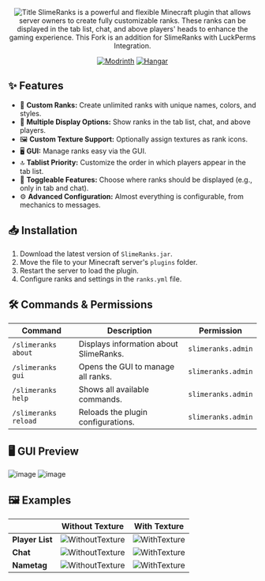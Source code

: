 <div align="center">
  
![Title](https://github.com/user-attachments/assets/f3524319-1fff-40d1-8fe9-9d07833f8887)
SlimeRanks is a powerful and flexible Minecraft plugin that allows server owners to create fully customizable ranks. These ranks can be displayed in the tab list, chat, and above players' heads to enhance the gaming experience. This Fork is an addition for SlimeRanks with LuckPerms Integration.

[![Modrinth](https://cdn.jsdelivr.net/npm/@intergrav/devins-badges@3/assets/compact/available/modrinth_vector.svg)](https://modrinth.com/plugin/slimeranks)
[![Hangar](https://cdn.jsdelivr.net/npm/@intergrav/devins-badges@3/assets/compact/available/hangar_vector.svg)](https://hangar.papermc.io/Lxca/SlimeRanks)

</div>

## ✨ Features
- 🔹 **Custom Ranks:** Create unlimited ranks with unique names, colors, and styles.
- 📜 **Multiple Display Options:** Show ranks in the tab list, chat, and above players.
- 🖼️ **Custom Texture Support:** Optionally assign textures as rank icons.
- 🖥️ **GUI:** Manage ranks easy via the GUI.
- 🔝 **Tablist Priority:** Customize the order in which players appear in the tab list.
- 🚫 **Toggleable Features:** Choose where ranks should be displayed (e.g., only in tab and chat).
- ⚙ **Advanced Configuration:** Almost everything is configurable, from mechanics to messages.

## 📥 Installation
1. Download the latest version of `SlimeRanks.jar`.
2. Move the file to your Minecraft server's `plugins` folder.
3. Restart the server to load the plugin.
4. Configure ranks and settings in the `ranks.yml` file.

## 🛠 Commands & Permissions
| Command | Description | Permission |
| -------- | ------- | ------- |
| `/slimeranks about` | Displays information about SlimeRanks. | `slimeranks.admin` |
| `/slimeranks gui` | Opens the GUI to manage all ranks. | `slimeranks.admin` |
| `/slimeranks help` | Shows all available commands. | `slimeranks.admin` |
| `/slimeranks reload` | Reloads the plugin configurations. | `slimeranks.admin` |

## 🖥️ GUI Preview
![image](https://github.com/user-attachments/assets/764ac377-c29e-42d9-8910-246354a2331f)
![image](https://github.com/user-attachments/assets/555c2ca3-f045-45a7-a603-6df94b39cca1)


## 🖼️ Examples
| | Without Texture | With Texture |
| -------- | ------- | ------- |
| **Player List** | ![WithoutTexture](https://github.com/user-attachments/assets/d45166a4-3caf-4bab-81a0-b46266e1ca36) | ![WithTexture](https://github.com/user-attachments/assets/4f0821b3-6f0c-4242-a20b-d39d6e454d28) |
| **Chat** | ![WithoutTexture](https://github.com/user-attachments/assets/eec44cdc-14a7-462c-a260-b9c8260fc5c2) | ![WithTexture](https://github.com/user-attachments/assets/7b647b01-8181-4c15-bef3-b3ab3c6ee29a) |
| **Nametag** | ![WithoutTexture](https://github.com/user-attachments/assets/daac3f90-8f38-4d58-9a4e-b55e7399eb18) | ![WithTexture](https://github.com/user-attachments/assets/f28fa399-48c5-451e-a0a5-29c0342ab60d) |
